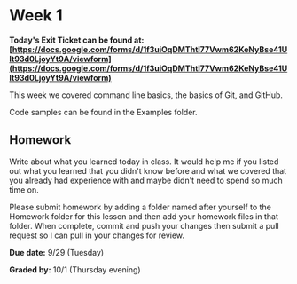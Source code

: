 # Week 1

__Today's Exit Ticket can be found at: [https://docs.google.com/forms/d/1f3uiOqDMThtl77Vwm62KeNyBse41Ult93d0LjoyYt9A/viewform](https://docs.google.com/forms/d/1f3uiOqDMThtl77Vwm62KeNyBse41Ult93d0LjoyYt9A/viewform)__

This week we covered command line basics, the basics of Git, and GitHub.

Code samples can be found in the Examples folder.

## Homework

Write about what you learned today in class. It would help me if you listed out what you learned that you didn't know before and what we covered that you already had experience with and maybe didn't need to spend so much time on.

Please submit homework by adding a folder named after yourself to the Homework folder for this lesson and then add your homework files in that folder. When complete, commit and push your changes then submit a pull request so I can pull in your changes for review.

__Due date:__ 9/29 (Tuesday)

__Graded by:__ 10/1 (Thursday evening)
